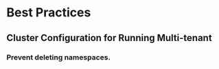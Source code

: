 # Best Practices

## Cluster Configuration for Running Multi-tenant

### Prevent deleting namespaces.
